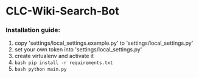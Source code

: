 # CLC-Wiki-Search-Bot

### Installation guide:

1. copy 'settings/local_settings.example.py' to 'settings/local_settings.py'
2. set your own token into 'settings/local_settings.py'
3. create virtualenv and activate it
4. ```bash pip install -r requirements.txt```
5. ```bash python main.py```
